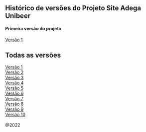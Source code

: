 ## Histórico de versões do Projeto Site Adega Unibeer

<h4> Primeira versão do projeto </h4>
<a href="https://github.com/caiorodrigues2804/PROJETO_SITE_Adega_UniBeer/tree/v_01">Versão 1</a>

## Todas as versões 
<div style="overflow-y: scroll;">
<a href="https://github.com/caiorodrigues2804/PROJETO_SITE_Adega_UniBeer/tree/v_01">Versão 1</a><br/>
<a href="https://github.com/caiorodrigues2804/PROJETO_SITE_Adega_UniBeer/tree/v_02">Versão 2</a><br/>
<a href="https://github.com/caiorodrigues2804/PROJETO_SITE_Adega_UniBeer/tree/v_03">Versão 3</a><br/>
<a href="https://github.com/caiorodrigues2804/PROJETO_SITE_Adega_UniBeer/tree/v_04">Versão 4</a><br/>
<a href="https://github.com/caiorodrigues2804/PROJETO_SITE_Adega_UniBeer/tree/v_05">Versão 5</a><br/>
<a href="https://github.com/caiorodrigues2804/PROJETO_SITE_Adega_UniBeer/tree/v_06">Versão 6</a><br/>
<a href="https://github.com/caiorodrigues2804/PROJETO_SITE_Adega_UniBeer/tree/v_07">Versão 7</a><br/>
<a href="https://github.com/caiorodrigues2804/PROJETO_SITE_Adega_UniBeer/tree/v_08">Versão 8</a><br/> 
<a href="https://github.com/caiorodrigues2804/PROJETO_SITE_Adega_UniBeer/tree/v_09">Versão 9</a><br/>
<a href="https://github.com/caiorodrigues2804/PROJETO_SITE_Adega_UniBeer/tree/v_10">Versão 10</a><br/>
</div>
<br/>
@2022